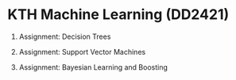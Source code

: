 # KTH Machine Learning (DD2421) 

1. Assignment: Decision Trees 

2. Assignment: Support Vector Machines

3. Assignment: Bayesian Learning and Boosting

